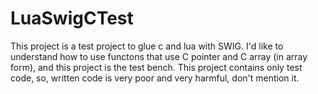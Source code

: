 # LuaSwigCTest

This project is a test project to glue c and lua with SWIG.
I'd like to understand how to use functons that use C pointer and C array (in array form), 
and this project is the test bench.
This project contains only test code, so, written code is very poor and very harmful, don't mention it.


